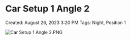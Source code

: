# Car Setup 1 Angle 2

Created: August 26, 2023 3:20 PM
Tags: Night, Position 1

![Car Setup 1 Angle 2.PNG](Car%20Setup%201%20Angle%202%20af5e553344c94e5dafef42f9acbaa5cb/Car_Setup_1_Angle_2.png)